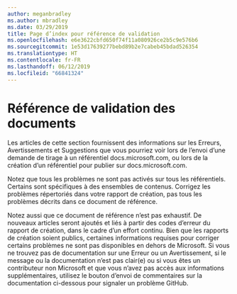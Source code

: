 ```yaml
---
author: meganbradley
ms.author: mbradley
ms.date: 03/29/2019
title: Page d’index pour référence de validation
ms.openlocfilehash: e6e3622cbfd650f74f11a080926ce2b5c9e576b6
ms.sourcegitcommit: 1e53d17639277bebd89b2e7cabeb45bdad526354
ms.translationtype: HT
ms.contentlocale: fr-FR
ms.lasthandoff: 06/12/2019
ms.locfileid: "66841324"
---
```

# <a name="docs-validation-reference"></a>Référence de validation des documents

Les articles de cette section fournissent des informations sur les Erreurs, Avertissements et Suggestions que vous pourriez voir lors de l’envoi d’une demande de tirage à un référentiel docs.microsoft.com, ou lors de la création d’un référentiel pour publier sur docs.microsoft.com.

Notez que tous les problèmes ne sont pas activés sur tous les référentiels. Certains sont spécifiques à des ensembles de contenus. Corrigez les problèmes répertoriés dans votre rapport de création, pas tous les problèmes décrits dans ce document de référence.

Notez aussi que ce document de référence n’est pas exhaustif. De nouveaux articles seront ajoutés et liés à partir des codes d’erreur du rapport de création, dans le cadre d’un effort continu. Bien que les rapports de création soient publics, certaines informations requises pour corriger certains problèmes ne sont pas disponibles en dehors de Microsoft. Si vous ne trouvez pas de documentation sur une Erreur ou un Avertissement, si le message ou la documentation n’est pas clair(e) ou si vous êtes un contributeur non Microsoft et que vous n’avez pas accès aux informations supplémentaires, utilisez le bouton d’envoi de commentaires sur la documentation ci-dessous pour signaler un problème GitHub.